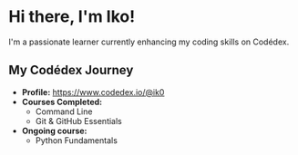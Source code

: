 # Hi there, I'm Iko!
I'm a passionate learner currently enhancing my coding skills on Codédex.

## My Codédex Journey

*   **Profile:** https://www.codedex.io/@ik0
*   **Courses Completed:**
    *   Command Line
    *   Git & GitHub Essentials
* **Ongoing course:**
    *   Python Fundamentals
